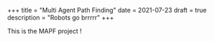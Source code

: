 +++
title = "Multi Agent Path Finding"
date = 2021-07-23
draft = true
description = "Robots go brrrrr"
+++

This is the MAPF project !